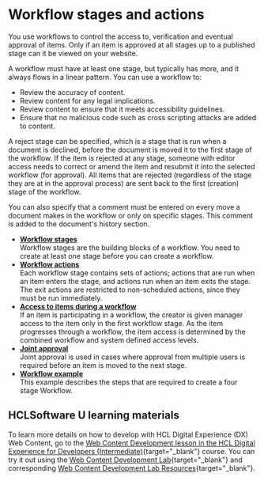# Workflow stages and actions

You use workflows to control the access to, verification and eventual approval of items. Only if an item is approved at all stages up to a published stage can it be viewed on your website.

A workflow must have at least one stage, but typically has more, and it always flows in a linear pattern. You can use a workflow to:

-   Review the accuracy of content.
-   Review content for any legal implications.
-   Review content to ensure that it meets accessibility guidelines.
-   Ensure that no malicious code such as cross scripting attacks are added to content.

A reject stage can be specified, which is a stage that is run when a document is declined, before the document is moved it to the first stage of the workflow. If the item is rejected at any stage, someone with editor access needs to correct or amend the item and resubmit it into the selected workflow \(for approval\). All items that are rejected \(regardless of the stage they are at in the approval process\) are sent back to the first \(creation\) stage of the workflow.

You can also specify that a comment must be entered on every move a document makes in the workflow or only on specific stages. This comment is added to the document's history section.

-   **[Workflow stages](wcm_dev_workflows_stages.md)**  
Workflow stages are the building blocks of a workflow. You need to create at least one stage before you can create a workflow.
-   **[Workflow actions](wcm_dev_workflows_actions.md)**  
Each workflow stage contains sets of actions; actions that are run when an item enters the stage, and actions run when an item exits the stage. The exit actions are restricted to non-scheduled actions, since they must be run immediately.
-   **[Access to items during a workflow](wcm_managing_workflow_using.md)**  
If an item is participating in a workflow, the creator is given manager access to the item only in the first workflow stage. As the item progresses through a workflow, the item access is determined by the combined workflow and system defined access levels.
-   **[Joint approval](wcm_managing_workflow_joint-approval.md)**  
Joint approval is used in cases where approval from multiple users is required before an item is moved to the next stage.
-   **[Workflow example](wcm_dev_workflows_example.md)**  
This example describes the steps that are required to create a four stage Workflow.

## HCLSoftware U learning materials

To learn more details on how to develop with HCL Digital Experience (DX) Web Content, go to the [Web Content Development lesson in the HCL Digital Experience for Developers (Intermediate)](https://hclsoftwareu.hcltechsw.com/component/axs/?view=sso_config&id=3&forward=https%3A%2F%2Fhclsoftwareu.hcltechsw.com%2Fcourses%2Flesson%2F%3Fid%3D3500){target="_blank"} course. You can try it out using the [Web Content Development Lab](https://hclsoftwareu.hcltechsw.com/images/Lc4sMQCcN5uxXmL13gSlsxClNTU3Mjc3NTc4MTc2/DS_Academy/DX/Developer/HDX-DEV-200_Web_Content_Development.pdf){target="_blank"} and corresponding [Web Content Development Lab Resources](https://hclsoftwareu.hcltechsw.com/images/Lc4sMQCcN5uxXmL13gSlsxClNTU3Mjc3NTc4MTc2/DS_Academy/DX/Developer/HDX-DEV-200_Web_Content_Development_Lab_Resources.zip){target="_blank"}.
